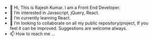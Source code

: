 - 👋 Hi, This is Rajesh Kumar. I am a Front End Developer.
- 👀 I’m interested in Javascript, jQuery, React.
- 🌱 I’m currently learning React.
- 💞️ I’m looking to collaborate on all my public repository/project, If you feel it can be improved. Suggestions are welcome always.
- 📫 How to reach me ...

<!---
rk-dev-test/rk-dev-test is a ✨ special ✨ repository because its `README.md` (this file) appears on your GitHub profile.
You can click the Preview link to take a look at your changes.
--->
